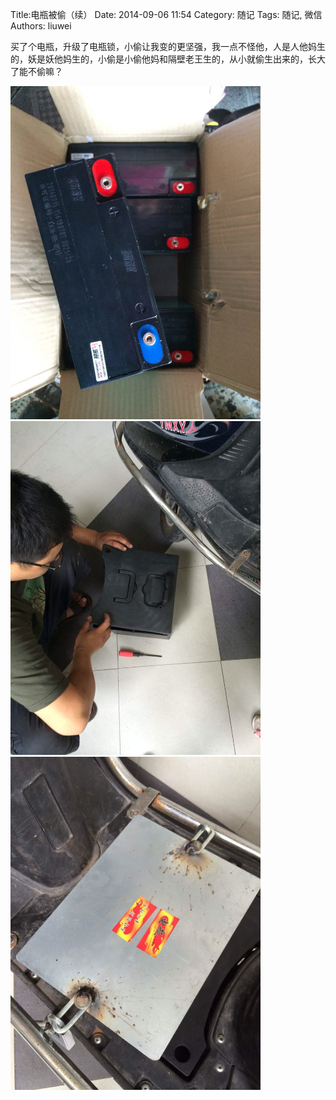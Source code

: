 Title:电瓶被偷（续）
Date: 2014-09-06 11:54
Category: 随记
Tags: 随记, 微信
Authors: liuwei

买了个电瓶，升级了电瓶锁，小偷让我变的更坚强，我一点不怪他，人是人他妈生的，妖是妖他妈生的，小偷是小偷他妈和隔壁老王生的，从小就偷生出来的，长大了能不偷嘛？

<img src="../../static/images/2014/20140906/30.pic_hd.jpg" width="400" />

<img src="../../static/images/2014/20140906/31.pic_hd.jpg" width="400" />

<img src="../../static/images/2014/20140906/32.pic_hd.jpg" width="400" />